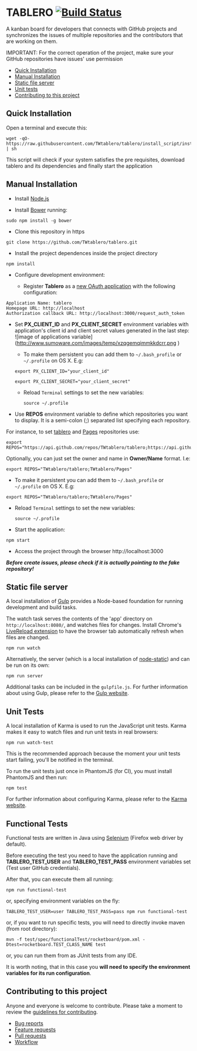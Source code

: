 # TABLERO [![Build Status](https://snap-ci.com/TWtablero/tablero/branch/master/build_image)](https://snap-ci.com/TWtablero/tablero/branch/master)

A kanban board for developers that connects with GitHub projects and synchronizes the issues of multiple repositories and the contributors that are working on them.

IMPORTANT: For the correct operation of the project, make sure your GitHub repositories have issues' use permission

* [Quick Installation](https://github.com/TWtablero/tablero#quick-installation)
* [Manual Installation](https://github.com/TWtablero/tablero#manual-installation)
* [Static file server](https://github.com/TWtablero/tablero#static-file-server)
* [Unit tests](https://github.com/TWtablero/tablero#unit-tests)
* [Contributing to this project](https://github.com/TWtablero/tablero#contributing-to-this-project)


## Quick Installation

Open a terminal and execute this:
```
wget -qO- https://raw.githubusercontent.com/TWtablero/tablero/install_script/install.sh | sh
```

This script will check if your system satisfies the pre requisites, download tablero and its dependencies and finally start the application

## Manual Installation

* Install [Node.js](https://github.com/joyent/node/wiki/installing-node.js-via-package-manager)

* Install [Bower](http://bower.io/) running:
```
sudo npm install -g bower
```

* Clone this repository in https
```
git clone https://github.com/TWtablero/tablero.git
```
 
* Install the project dependences inside the project directory
```
npm install
```
 
* Configure development environment: 

  - Register **Tablero** as a [new OAuth application](https://github.com/settings/applications/new) with the following configuration:
```
Application Name: tablero
Homepage URL: http://localhost
Authorization callback URL: http://localhost:3000/request_auth_token
```
  - Set __PX_CLIENT_ID__ and __PX_CLIENT_SECRET__ environment variables with application's client id and client secret values generated in the last step:
   ![image of applications variable]
   (http://www.sumoware.com/images/temp/xzqgemqimmkkdcrr.png )
  
   
    - To make them persistent you can add them to `~/.bash_profile` or `~/.profile` on OS X. E.g:
    ```
    export PX_CLIENT_ID="your_client_id"
    ```
     ```
    export PX_CLIENT_SECRET="your_client_secret"
    ```
    - Reload `Terminal` settings to set the new variables:
      ```
      source ~/.profile
      ``` 
 
* Use __REPOS__ environment variable to define which repositories you want to display. It is a semi-colon (;) separated list specifying each repository.
 
 For instance, to set [tablero](https://api.github.com/repos/TWtablero/tablero) and [Pages](https://api.github.com/repos/TWtablero/Pages) repositories use:
 ```
 export REPOS="https://api.github.com/repos/TWtablero/tablero;https://api.github.com/repos/TWtablero/Pages"
 ```
 
 Optionally, you can just set the owner and name in __Owner/Name__ format. I.e:
 ```
 export REPOS="TWtablero/tablero;TWtablero/Pages"
 ```
 
   - To make it persistent you can add them to `~/.bash_profile` or `~/.profile` on OS X. E.g:
   ```
   export REPOS="TWtablero/tablero;TWtablero/Pages"
   ```
   - Reload `Terminal` settings to set the new variables:
     ```
     source ~/.profile
     ``` 
 

*  Start the application:
```
npm start
```

* Access the project through the browser
http://localhost:3000
 
***Before create issues, please check if it is actually pointing to the fake repository!*** 



## Static file server

A local installation of [Gulp](http://gulpjs.com) provides a Node-based
foundation for running development and build tasks.

The watch task serves the contents of the 'app' directory on
`http://localhost:8080/`, and watches files for changes. Install Chrome's
[LiveReload extension](https://chrome.google.com/webstore/detail/livereload/jnihajbhpnppcggbcgedagnkighmdlei)
to have the browser tab automatically refresh when files are changed.

```
npm run watch
```

Alternatively, the server (which is a local installation of
[node-static](https://github.com/cloudhead/node-static/)) and can be run on its
own:

```
npm run server
```

Additional tasks can be included in the `gulpfile.js`. For further information
about using Gulp, please refer to the [Gulp website](http://gulpjs.com/).


## Unit Tests

A local installation of Karma is used to run the JavaScript unit tests.
Karma makes it easy to watch files and run unit tests in real browsers:

```
npm run watch-test
```

This is the recommended approach because the moment your unit tests start
failing, you'll be notified in the terminal.

To run the unit tests just once in PhantomJS (for CI), you must install
PhantomJS and then run:

```
npm test
```

For further information about configuring Karma, please refer to the [Karma
website](http://karma-runner.github.io/).

## Functional Tests

Functional tests are written in Java using [Selenium](http://www.seleniumhq.org/) (Firefox web driver by default).

Before executing the test you need to have the application running and __TABLERO_TEST_USER__ and __TABLERO_TEST_PASS__ environment variables set (Test user GitHub credentials).

After that, you can execute them all running:
```
npm run functional-test
```
or, specifying environment variables on the fly:
```
TABLERO_TEST_USER=user TABLERO_TEST_PASS=pass npm run functional-test
```
or, if you want to run specific tests, you will need to directly invoke maven (from root directory):
```
mvn -f test/spec/functionalTest/rocketboard/pom.xml -Dtest=rocketboard.TEST_CLASS_NAME test
```
or, you can run them from as JUnit tests from any IDE. 

It is worth noting, that in this case you __will need to specify the environment variables for its run configuration__. 

## Contributing to this project

Anyone and everyone is welcome to contribute. Please take a moment to
review the [guidelines for contributing](CONTRIBUTING.md).

* [Bug reports](CONTRIBUTING.md#bugs)
* [Feature requests](CONTRIBUTING.md#features)
* [Pull requests](CONTRIBUTING.md#pull-requests)
* [Workflow](WORKFLOW.md)
